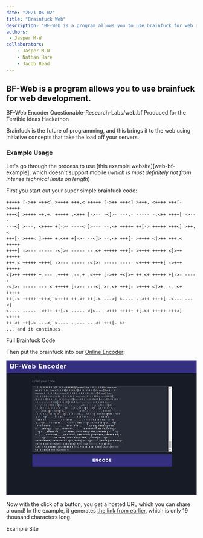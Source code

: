 ```yaml
---
date: "2021-06-02"
title: "Brainfuck Web"
description: "BF-Web is a program allows you to use brainfuck for web development"
authors:
 - Jasper M-W
collaborators:
    - Jasper M-W
    - Nathan Hare
    - Jacob Read
---
```

<script lang="ts">
    import MarkdownLink from "$md/MarkdownLink.svelte";
    import examplePageLink from "./examplePageLink.txt?raw";
</script>

## BF-Web is a program allows you to use brainfuck for web development.

<MarkdownLink href="https://bf-web.qrl.nz/" color="#342e7e">BF-Web Encoder</MarkdownLink>
<MarkdownLink href="https://github.com/Questionable-Research-Labs/web.bf">Questionable-Research-Labs/web.bf</MarkdownLink>
<MarkdownLink href="https://terriblehack.com/">Produced for the Terrible Ideas Hackathon</MarkdownLink>


Brainfuck is the future of programming, and this brings it to the web using initiative concepts that take the load off your servers.

### Example Usage

Let's go through the process to use [this example website][web-bf-example], which doesn't support mobile (*which is most definitely not from intense technical limits on length*)

First you start out your super simple brainfuck code:

```brainfuck
+++++ [->++ +++<] >++++ +++.< +++++ [->++ +++<] >+++. <++++ +++[- >++++
+++<] >++++ ++.+. +++++ .<+++ [->-- -<]>- ---.- ----- -.<++ ++++[ ->---
---<] >---. <++++ +[->- ----< ]>--- --.<+ +++++ ++[-> +++++ +++<] >++.<
+++[- >+++< ]>+++ +.<++ +[->- --<]> --.<+ +++[- >++++ <]>++ +++.< +++++
++++[ ->--- ----- -<]>- ----- --.<+ +++++ +++[- >++++ +++++ <]>++ +++++
+++.< +++++ ++++[ ->--- ----- -<]>- ----- ----. <++++ ++++[ ->+++ +++++
<]>++ +++++ +.--- .++++ .--.+ .<+++ [->++ +<]>+ ++.<+ +++++ +[->- -----
-<]>- ----- ---.< +++++ [->-- ---<] >-.<+ +++[- >++++ <]>+. -..<+ +++++
++[-> +++++ +++<] >++++ ++.<+ ++[-> ---<] >---- -.<++ ++++[ ->--- ---<]
>---- ----- .<+++ ++[-> ----- <]>-- .<+++ +++++ +[->+ +++++ +++<] >++++
++.<+ ++[-> ---<] >---- -.--- --.<+ +++[- >+
... and it continues
```
<MarkdownLink href="https://gist.github.com/Fallstop/41297649a5a2880e834e08450dd73e82">Full Brainfuck Code</MarkdownLink>



Then put the brainfuck into our [Online Encoder](https://bf-web.qrl.nz/):

![Brainfuck in simple encoder](./exanple_encoder.png)

Now with the click of a button, you get a hosted URL which you can share around! In the example, it generates [the link from earlier]({examplePageLink}), which is only 19 thousand characters long.


<MarkdownLink color="#342e7e" href={examplePageLink}>
Example Site
</MarkdownLink>

